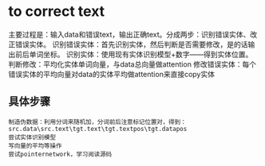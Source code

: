 # to correct text

主要过程是：输入data和错误text，输出正确text。分成两步：识别错误实体、改正错误实体。
识别错误实体：首先识别实体，然后判断是否需要修改，是的话输出前后单词坐标。
    识别实体：使用现有实体识别模型+数字——得到实体位置。
    判断修改：平均化实体单词向量，与data总向量做attention
修改错误实体：每个错误实体的平均向量对data的实体平均做attention来直接copy实体

## 具体步骤

    制造伪数据：利用分词来随机加，分词前后注意标记位置对，得到：src.data\src.text\tgt.text\tgt.textpos\tgt.datapos
    尝试实体识别模型
    写向量的平均等操作
    尝试pointernetwork，学习阅读源码
